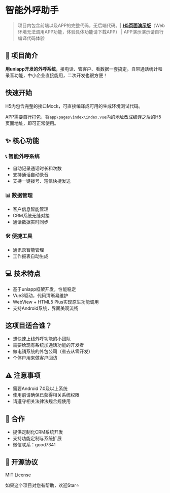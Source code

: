 # 智能外呼助手

> 项目内包含前端以及APP的完整代码，无后端代码。| **[H5页面演示版](https://dial.nicen.cn)**（Web环境无法调用APP功能，体验具体功能请下载APP） | APP演示演示请自行编译代码体验

## 🎯 项目简介

**用uniapp开发的外呼系统**，接电话、管客户、看数据一套搞定。自带通话统计和录音功能，中小企业直接能用，二次开发也很方便！

## 快速开始

H5内包含完整的接口Mock，可直接编译成可用的生成环境测试代码。

APP需要自行打包，将`app\pages\index\index.vue`内的地址改成编译之后的H5页面地址，即可正常使用。


## ✨ 核心功能

### 📞 智能外呼系统

- 自动记录通话时长和次数
- 支持通话自动录音
- 支持一键拨号、短信快捷发送

### 📊 数据管理

- 客户信息智能管理
- CRM系统无缝对接
- 通话数据实时同步

### 🛠 便捷工具

- 通讯录智能管理
- 工作报表自动生成

## 💻 技术特点

- 基于uniapp框架开发，性能稳定
- Vue3驱动，代码清晰易维护
- WebView + HTML5 Plus实现原生功能调用
- 支持Android系统，界面美观流畅

## 这项目适合谁？

- 想快速上线外呼功能的小团队
- 需要给现有系统加通话功能的开发者
- 做电销系统的外包公司（省去从零开发）
- 个体户用来做客户回访

## ⚠️ 注意事项

- 需要Android 7.0及以上系统
- 使用前请确保已获得相关系统权限
- 请遵守相关法律法规合规使用

## 🤝 合作

- 提供定制化CRM系统开发
- 支持功能定制与系统扩展
- 微信联系：good7341

## 📄 开源协议

MIT License

如果这个项目对您有帮助，欢迎Star⭐